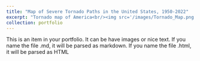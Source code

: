 ```yaml
---
title: "Map of Severe Tornado Paths in the United States, 1950-2022"
excerpt: "Tornado map of America<br/><img src='/images/Tornado_Map.png'>"
collection: portfolio
---
```


This is an item in your portfolio. It can be have images or nice text. If you name the file .md, it will be parsed as markdown. If you name the file .html, it will be parsed as HTML
